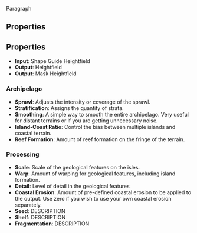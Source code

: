 
Paragraph

## Properties

## Properties
- **Input**: Shape Guide Heightfield
- **Output**: Heightfield
- **Output**: Mask Heightfield 
### Archipelago 
- **Sprawl**: Adjusts the intensity or coverage of the sprawl.
- **Stratification**: Assigns the quantity of strata. 
- **Smoothing**: A simple way to smooth the entire archipelago. Very useful for distant terrains or if you are getting unnecessary noise.
- **Island-Coast Ratio**: Control the bias between multiple islands and coastal terrain.
- **Reef Formation**: Amount of reef formation on the fringe of the terrain.
### Processing 
- **Scale**: Scale of the geological features on the isles.
- **Warp**: Amount of warping for geological features, including island formation.
- **Detail**: Level of detail in the geological features
- **Coastal Erosion**: Amount of pre-defined coastal erosion to be applied to the output. Use zero if you wish to use your own coastal erosion separately.
- **Seed**: DESCRIPTION
- **Shelf**: DESCRIPTION
- **Fragmentation**: DESCRIPTION





